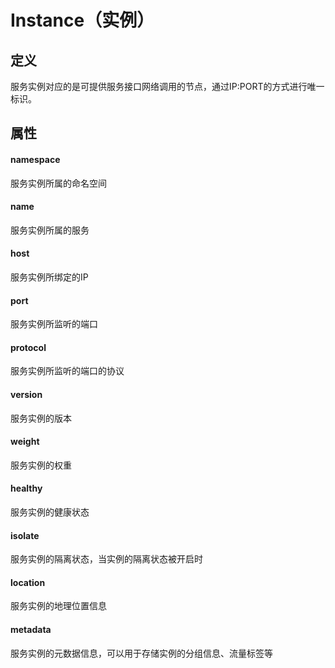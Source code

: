 # Instance（实例）

## 定义

服务实例对应的是可提供服务接口网络调用的节点，通过IP:PORT的方式进行唯一标识。

## 属性

#### namespace

服务实例所属的命名空间 

#### name

服务实例所属的服务

#### host

服务实例所绑定的IP
 
#### port

服务实例所监听的端口 

#### protocol

服务实例所监听的端口的协议

#### version 

服务实例的版本 

#### weight

服务实例的权重

#### healthy 

服务实例的健康状态 

#### isolate 

服务实例的隔离状态，当实例的隔离状态被开启时

#### location

服务实例的地理位置信息

#### metadata

服务实例的元数据信息，可以用于存储实例的分组信息、流量标签等
